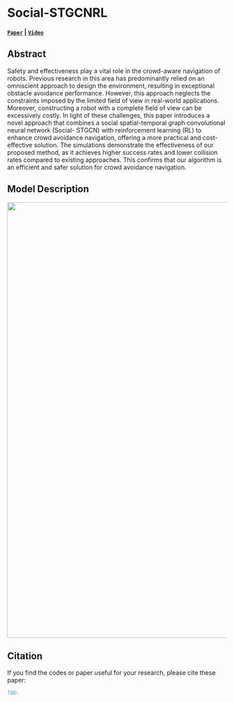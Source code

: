 # Social-STGCNRL
**[`Paper`](https://ieeexplore.ieee.org/xpl/conhome/1802664/all-proceedings) | [`Video`](https://www.youtube.com/watch?v=zeqPHfoYtOI)**

## Abstract
Safety and effectiveness play a vital role in the crowd-aware navigation of robots. Previous research in this area has predominantly relied on an omniscient approach to design the environment, resulting in exceptional obstacle avoidance performance. However, this approach neglects the constraints imposed by the limited field of view in real-world applications. Moreover, constructing a robot with a complete field of view can be excessively costly. In light of these challenges, this paper introduces a novel approach that combines a social spatial-temporal graph convolutional neural network (Social- STGCN) with reinforcement learning (RL) to enhance crowd avoidance navigation, offering a more practical and cost-effective solution. The simulations demonstrate the effectiveness of our proposed method, as it achieves higher success rates and lower collision rates compared to existing approaches. This confirms that our algorithm is an efficient and safer solution for crowd avoidance navigation.

## Model Description
<img src="https://i.imgur.com/TZFGyAF.jpg" width="1000" />

## Citation
If you find the codes or paper useful for your research, please cite these paper:
```bibtex
TBD.
```